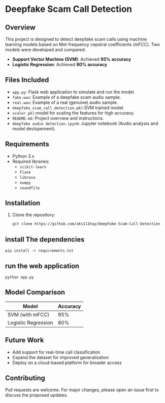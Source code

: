 # Deepfake Scam Call Detection

##  Overview
This project is designed to detect deepfake scam calls using machine learning models based on Mel-frequency cepstral coefficients (mFCC). Two models were developed and compared:

- **Support Vector Machine (SVM)**: Achieved **95% accuracy**
- **Logistic Regression**: Achieved **80% accuracy**

##  Files Included
- `app.py`: Flask web application to simulate and run the model.
- `fake.wav`: Example of a deepfake scam audio sample.
- `real.wav`: Example of a real (genuine) audio sample.
- `deepfake_scam_call_detection.pkl`:SVM trained model.
- `scaler.pkl`:model for scaling the features for high accuracy.
- `README.md`: Project overview and instructions.
- `deepfake audio detection.ipynb`: Jupyter notebook (Audio analysis and model devlopement).

##  Requirements
- Python 3.x
- Required libraries:
  - `scikit-learn`
  - `Flask`
  - `librosa`
  - `numpy`
  - `soundfile`

##  Installation
1. Clone the repository:
   ```bash
   git clone https://github.com/aks111hay/DeepFake-Scam-Call-Detection.git

## install The dependencies
```
pip install -r requirements.txt
```
## run the web application
```
python app.py
```
## Model Comparison

| Model               | Accuracy |
|---------------------|----------|
| SVM (with mFCC)     | 95%      |
| Logistic Regression | 80%      |

## Future Work

- Add support for real-time call classification
- Expand the dataset for improved generalization
- Deploy on a cloud-based platform for broader access

## Contributing

Pull requests are welcome. For major changes, please open an issue first to discuss the proposed updates.



